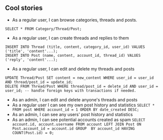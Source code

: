 ## Cool stories
* As a regular user, I can browse categories, threads and posts.
```
SELECT * FROM Category/Thread/Post;
```
* As a regular user, I can create threads and replies to them
```
INSERT INTO Thread (title, content, category_id, user_id) VALUES ('title', 'content'...);
INSERT INTO Post (name, content, account_id, thread_id) VALUES ('reply', 'content'...);
```
* As a regular user, I can edit and delete my threads and posts
```
UPDATE Thread/Post SET content = new_content WHERE user_id = user_id AND thread/post_id = update_id;
DELETE FROM Thread/Post WHERE thread/post_id = delete_id AND user_id = user_id; -- handle foreign keys with transactions if needed. 
```
* As an admin, I can edit and delete anyone's threads and posts
* As a regular user I can see my own post history and statistics
`SELECT * FROM post WHERE account_id = 1 ORDER BY date_created DESC;`
* As an admin, I can see any users' post history and statistics
* As an admin, I can see potential accounts created as spam `SELECT account.id, account.username FROM account LEFT JOIN Post ON Post.account_id = account.id GROUP  BY account_id HAVING COUNT(Post.id) = 0;` 
